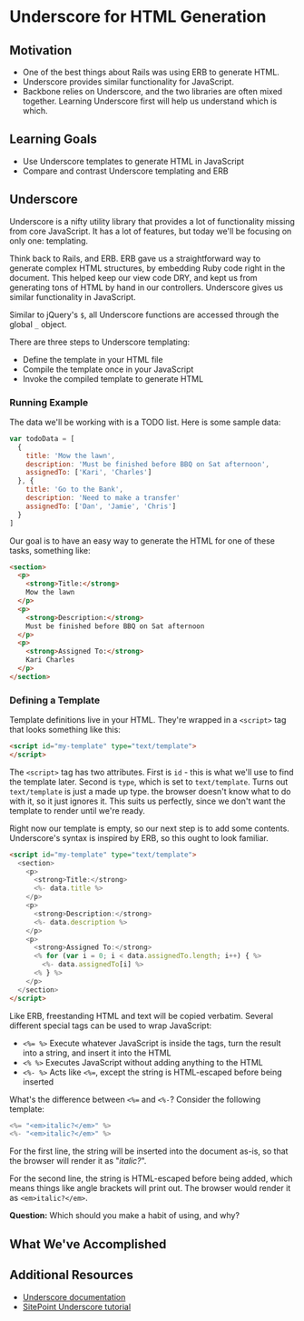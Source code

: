 # Underscore for HTML Generation

## Motivation
- One of the best things about Rails was using ERB to generate HTML.
- Underscore provides similar functionality for JavaScript.
- Backbone relies on Underscore, and the two libraries are often mixed together. Learning Underscore first will help us understand which is which.

## Learning Goals
- Use Underscore templates to generate HTML in JavaScript
- Compare and contrast Underscore templating and ERB

## Underscore
Underscore is a nifty utility library that provides a lot of functionality missing from core JavaScript. It has a lot of features, but today we'll be focusing on only one: templating.

Think back to Rails, and ERB. ERB gave us a straightforward way to generate complex HTML structures, by embedding Ruby code right in the document. This helped keep our view code DRY, and kept us from generating tons of HTML by hand in our controllers. Underscore gives us similar functionality in JavaScript.

Similar to jQuery's `$`, all Underscore functions are accessed through the global `_` object.

There are three steps to Underscore templating:
- Define the template in your HTML file
- Compile the template once in your JavaScript
- Invoke the compiled template to generate HTML

### Running Example
The data we'll be working with is a TODO list. Here is some sample data:

```javascript
var todoData = [
  {
    title: 'Mow the lawn',
    description: 'Must be finished before BBQ on Sat afternoon',
    assignedTo: ['Kari', 'Charles']
  }, {
    title: 'Go to the Bank',
    description: 'Need to make a transfer'
    assignedTo: ['Dan', 'Jamie', 'Chris']
  }
]
```

Our goal is to have an easy way to generate the HTML for one of these tasks, something like:

```html
<section>
  <p>
    <strong>Title:</strong>
    Mow the lawn
  </p>
  <p>
    <strong>Description:</strong>
    Must be finished before BBQ on Sat afternoon
  </p>
  <p>
    <strong>Assigned To:</strong>
    Kari Charles
  </p>
</section>
```

### Defining a Template
Template definitions live in your HTML. They're wrapped in a `<script>` tag that looks something like this:

```html
<script id="my-template" type="text/template">
</script>
```

The `<script>` tag has two attributes. First is `id` - this is what we'll use to find the template later. Second is `type`, which is set to `text/template`. Turns out `text/template` is just a made up type. the browser doesn't know what to do with it, so it just ignores it. This suits us perfectly, since we don't want the template to render until we're ready.

Right now our template is empty, so our next step is to add some contents. Underscore's syntax is inspired by ERB, so this ought to look familiar.

```html
<script id="my-template" type="text/template">
  <section>
    <p>
      <strong>Title:</strong>
      <%- data.title %>
    </p>
    <p>
      <strong>Description:</strong>
      <%- data.description %>
    </p>
    <p>
      <strong>Assigned To:</strong>
      <% for (var i = 0; i < data.assignedTo.length; i++) { %>
        <%- data.assignedTo[i] %>
      <% } %>
    </p>
  </section>
</script>
```

Like ERB, freestanding HTML and text will be copied verbatim. Several different special tags can be used to wrap JavaScript:
- `<%= %>` Execute whatever JavaScript is inside the tags, turn the result into a string, and insert it into the HTML
- `<% %>`  Executes JavaScript without adding anything to the HTML
- `<%- %>` Acts like `<%=`, except the string is HTML-escaped before being inserted

What's the difference between `<%=` and `<%-`? Consider the following template:

```javascript
<%= "<em>italic?</em>" %>
<%- "<em>italic?</em>" %>
```

For the first line, the string will be inserted into the document as-is, so that the browser will render it as "_italic?_".

For the second line, the string is HTML-escaped before being added, which means things like angle brackets will print out. The browser would render it as `<em>italic?</em>`.

**Question:** Which should you make a habit of using, and why?



## What We've Accomplished

## Additional Resources
- [Underscore documentation](http://underscorejs.org/)
- [SitePoint Underscore tutorial](https://www.sitepoint.com/getting-started-with-underscore-js/)

